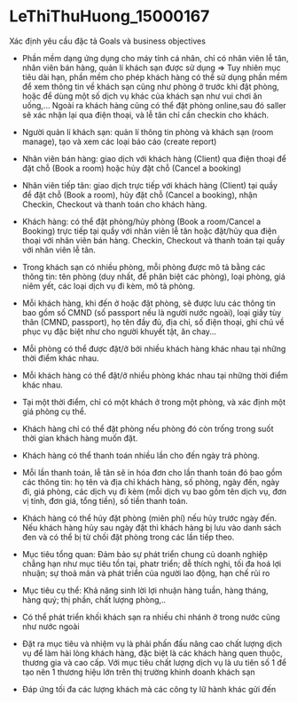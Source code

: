 # LeThiThuHuong_15000167
Xác định yêu cầu đặc tả 
Goals và business objectives
- Phần mềm dạng ứng dụng cho máy tính cá nhân, chỉ có nhân viên lễ tân, nhân viên bán hàng, quản lí khách sạn được sử dụng => Tuy nhiên mục tiêu dài hạn, phần mềm cho phép khách hàng có thể sử dụng phần mềm để xem thông tin về khách sạn cũng như phòng ở trước khi đặt phòng, hoặc để dùng một số dịch vụ khác của khách sạn như vui chơi ăn uống,... Ngoài ra khách hàng cũng có thể đặt phòng online,sau đó saller sẽ xác nhận lại qua điện thoại, và lễ tân chỉ cần checkin cho khách.

- Người quản lí khách sạn: quản lí thông tin phòng và khách sạn (room manage), tạo và xem các loại báo cáo (create report)

- Nhân viên bán hàng: giao dịch với khách hàng (Client) qua điện thoại để đặt chỗ (Book a room) hoặc hủy đặt chỗ (Cancel a booking)

- Nhân viên tiếp tân: giao dịch trực tiếp với khách hàng (Client) tại quầy để đặt chỗ (Book a room), hủy đặt chỗ (Cancel a booking), nhận Checkin, Checkout và thanh toán cho khách hàng.

- Khách hàng: có thể đặt phòng/hủy phòng (Book a room/Cancel a Booking) trực tiếp tại quầy với nhân viên lễ tân hoặc đặt/hủy qua điện thoại với nhân viên bán hàng. Checkin, Checkout và thanh toán tại quầy với nhân viên lễ tân.

- Trong khách sạn có nhiều phòng, mỗi phòng được mô tả bằng các thông tin: tên phòng (duy nhất, để phân biệt các phòng), loại phòng, giá niêm yết, các loại dịch vụ đi kèm, mô tả phòng.

- Mỗi khách hàng, khi đến ở hoặc đặt phòng, sẽ được lưu các thông tin bao gồm số CMND (số passport nếu là người nước ngoài), loại giấy tùy thân (CMND, passport), họ tên đầy đủ, địa chỉ, số điện thoại, ghi chú về phục vụ đặc biệt như cho người khuyết tật, ăn chay...

- Mỗi phòng có thể được đặt/ở bởi nhiều khách hàng khác nhau tại những thời điểm khác nhau.

- Mỗi khách hàng có thể đặt/ở nhiều phòng khác nhau tại những thời điểm khác nhau.

- Tại một thời điểm, chỉ có một khách ở trong một phòng, và xác định một giá phòng cụ thể.

- Khách hàng chỉ có thể đặt phòng nếu phòng đó còn trống trong suốt thời gian khách hàng muốn đặt.

- Khách hàng có thể thanh toán nhiều lần cho đến ngày trả phòng.

- Mỗi lần thanh toán, lễ tân sẽ in hóa đơn cho lần thanh toán đó bao gồm các thông tin: họ tên và địa chỉ khách hàng, số phòng, ngày đến, ngày đi, giá phòng, các dịch vụ đi kèm (mỗi dịch vụ bao gồm tên dịch vụ, đơn vị tính, đơn giá, tổng tiền), số tiền thanh toán.

- Khách hàng có thể hủy đặt phòng (miên phí) nếu hủy trước ngày đến. Nếu khách hàng hủy sau ngày đặt thì khách hàng bị lưu vào danh sách đen và có thể bị từ chối đặt phòng trong các lần tiếp theo.
- Mục tiêu tổng quan: Đảm bảo sự phát triển chung củ doanh nghiệp chẳng hạn như mục tiêu tồn tại, phatr triển; dễ thích nghi, tối đa hoá lợi nhuận; sự thoả mãn và phát triển của người lao động, hạn chế rủi ro
- Mục tiêu cụ thể: Khả năng sinh lời lợi nhuận hàng tuần, hàng tháng, hàng quý; thị phần, chất lượng phòng,..
- Có thể phát triển khối khách sạn ra nhiều chi nhánh ở trong nước cũng như nước ngoài
- Đặt ra mục tiêu và nhiệm vụ là phải phấn đấu nâng cao chất lượng dịch vụ để làm hài lòng khách hàng, đặc biệt là các khách hàng quen thuộc, thương gia và cao cấp. Với mục tiêu chất lượng dịch vụ là ưu tiên số 1 để tạo nên 1 thương hiệu lớn trên thị trường khinh doanh khách sạn
- Đáp ứng tối đa các lượng khách mà các công ty lữ hành khác gửi đến
